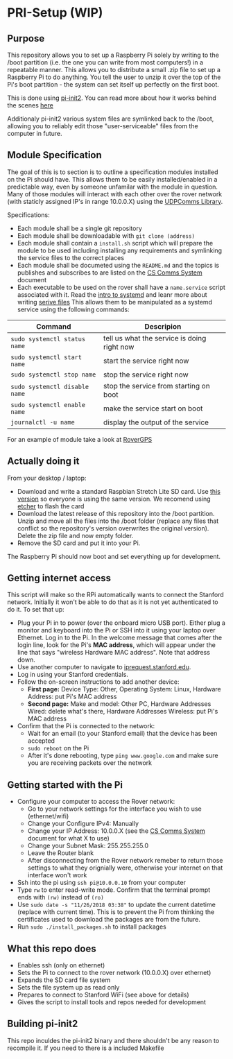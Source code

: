 PRI-Setup (WIP)
========

Purpose
-------
This repository allows you to set up a Raspberry Pi solely by writing to the /boot partition (i.e.  the one you can write from most computers!) in a repeatable manner. This allows you to distribute a small .zip file to set up a Raspberry Pi to do anything.  You tell the user to unzip it over the top of the Pi's boot partition - the system can set itself up perfectly on the first boot.

This is done using [pi-init2](src/projects.bytemark.co.uk/pi-init2/init.go). You can read more about how it works behind the scenes [here](https://blog.bytemark.co.uk/2016/01/04/setting-up-a-raspberry-pi-perfectly-on-the-first-boot)

Additionaly pi-init2 various system files are symlinked back to the /boot, allowing you to reliably edit those "user-serviceable" files from the computer in future. 

Module Specification
-------------
The goal of this is to section is to outline a specification modules installed on the Pi should have. This allows them to be easily installed/enabled in a predictable way, even by someone unfamilar with the module in question. Many of those modules will interact with each other over the rover network (with staticly assigned IP's in range 10.0.0.X) using the [UDPComms Library](https://github.com/stanfordroboticsclub/UDPComms).

Specifications:

- Each module shall be a single git repository
- Each module shall be downloadable with `git clone (address)`
- Each module shall contain a `install.sh` script which will prepare the module to be used including installing any requirements and symlinking the service files to the correct places 
- Each module shall be documeted using the `README.md` and the topics is publishes and subscribes to are listed on the [CS Comms System](https://docs.google.com/spreadsheets/d/1pqduUwYa1_sWiObJDrvCCz4Al3pl588ytE4u-Dwa6Pw/edit?usp=sharing) document
- Each executable to be used on the rover shall have a `name.service` script associated with it. Read the [intro to systemd](https://www.devdungeon.com/content/creating-systemd-service-files) and leanr more about writing [serive files](https://www.digitalocean.com/community/tutorials/understanding-systemd-units-and-unit-files#anatomy-of-a-unit-file) This allows them to be manipulated as a systemd service using the following commands:

| Command | Descripion |
|---------|------------|
| `sudo systemctl status name` | tell us what the service is doing right now|
|`sudo systemctl start name` | start the service right now|
|`sudo systemctl stop name` | stop the service right now|
|`sudo systemctl disable name` | stop the service from starting on boot|
|`sudo systemctl enable name` | make the service start on boot|
|`journalctl -u name` | display the output of the service |

For an example of module take a look at [RoverGPS](https://github.com/stanfordroboticsclub/RoverGPS)


Actually doing it
-------------
From your desktop / laptop:

* Download and write a standard Raspbian Stretch Lite SD card. Use [this version](https://slack-files.com/T0RAWRCGY-FE235KURL-091393bb8e) so everyone is using the same version. We recomend using [etcher](https://www.balena.io/etcher/) to flash the card
* Download the latest release of this repository into the /boot partition. Unzip and move all the files into the /boot folder (replace any files that conflict so the repository's version overwrites the original version). Delete the zip file and now empty folder.
* Remove the SD card and put it into your Pi.

The Raspberry Pi should now boot and set everything up for development. 

Getting internet access
-------------
This script will make so the RPi automatically wants to connect the Stanford network. Initially it won't be able to do that as it is not yet authenticated to do it. To set that up:

- Plug your Pi in to power (over the onboard micro USB port). Either plug a monitor and keyboard into the Pi or SSH into it using your laptop over Ethernet. Log in to the Pi. In the welcome message that comes after the login line, look for the Pi's **MAC address**, which will appear under the line that says "wireless Hardware MAC address". Note that address down.
- Use another computer to navigate to [iprequest.stanford.edu](http://iprequest.stanford.edu).
- Log in using your Stanford credentials.
- Follow the on-screen instructions to add another device:
   - **First page:** Device Type: Other, Operating System: Linux, Hardware Address: put Pi's MAC address
   - **Second page:** Make and model: Other PC, Hardware Addresses Wired: delete what's there, Hardware Addresses Wireless: put Pi's MAC address
- Confirm that the Pi is connected to the network:
   - Wait for an email (to your Stanford email) that the device has been accepted
   - `sudo reboot` on the Pi
   - After it's done rebooting, type `ping www.google.com` and make sure you are receiving packets over the network

Getting started with the Pi
-------------
- Configure your computer to access the Rover network:
	- Go to your network settings for the interface you wish to use (ethernet/wifi)
	- Change your Configure IPv4: Manually
	- Change your IP Address: 10.0.0.X (see the [CS Comms System](https://docs.google.com/spreadsheets/d/1pqduUwYa1_sWiObJDrvCCz4Al3pl588ytE4u-Dwa6Pw/edit?usp=sharing) document for what X to use)
	- Change your Subnet Mask: 255.255.255.0
	- Leave the Router blank
	- After disconnecting from the Rover network remeber to return those settings to what they orignially were, otherwise your internet on that interface won't work
- Ssh into the pi using `ssh pi@10.0.0.10` from your computer
- Type `rw` to enter read-write mode. Confirm that the terminal prompt ends with `(rw)` instead of `(ro)`
- Use `sudo date -s "11/26/2018 03:38"` to update the current datetime (replace with current time). This is to prevent the Pi from thinking the certificates used to download the packages are from the future.
- Run `sudo ./install_packages.sh` to install packages

What this repo does
-------------
- Enables ssh (only on ethernet)
- Sets the Pi to connect to the rover network (10.0.0.X) over ethernet)
- Expands the SD card file system
- Sets the file system up as read only
- Prepares to connect to Stanford WiFi (see above for details)
- Gives the script to install tools and repos needed for development


Building pi-init2
-----------------
This repo inculdes the pi-init2 binary and there shouldn't be any reason to recompile it. If you need to there is a included Makefile
